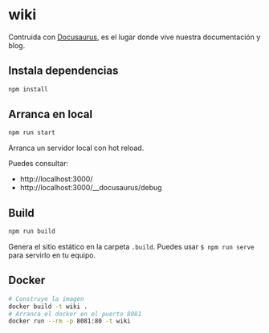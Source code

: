 # wiki

Contruida con [Docusaurus](https://docusaurus.io/), es el lugar donde vive nuestra documentación y blog.

## Instala dependencias

``` sh
npm install
```

## Arranca en local

``` sh
npm run start
```

Arranca un servidor local con hot reload.

Puedes consultar:

- http://localhost:3000/
- http://localhost:3000/__docusaurus/debug

## Build

``` sh
npm run build
```

Genera el sitio estático en la carpeta `.build`. Puedes usar `$ npm run serve` para servirlo en tu equipo.

## Docker

``` bash
# Construye la imagen
docker build -t wiki .
# Arranca el docker en el puerto 8081
docker run --rm -p 8081:80 -t wiki
```
